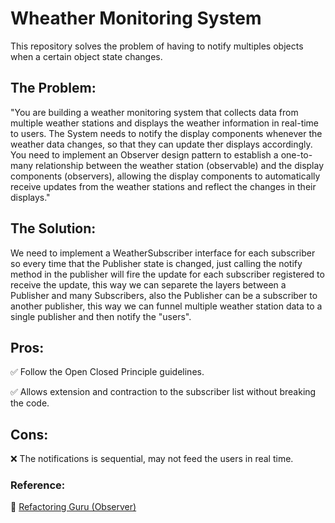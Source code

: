 # Wheather Monitoring System 

This repository solves the problem of having to notify multiples objects when a certain object state changes.

## The Problem:

"You are building a weather monitoring system that collects data from multiple weather stations and displays the weather information in real-time to users. The System needs to notify the display components whenever the weather data changes, so that they can update ther displays accordingly. You need to implement an Observer design pattern to establish a one-to-many relationship between the weather station (observable) and the display components (observers), allowing the display components to automatically receive updates from the weather stations and reflect the changes in their displays."

## The Solution:

We need to implement a WeatherSubscriber interface for each subscriber so every time that the Publisher state is changed, just calling the notify method in the publisher will fire the update for each subscriber registered to receive the update, this way we can separete the layers between a Publisher and many Subscribers, also the Publisher can be a subscriber to another publisher, this way we can funnel multiple weather station data to a single publisher and then notify the "users".

## Pros:
 
 ✅ Follow the Open Closed Principle guidelines.

 ✅ Allows extension and contraction to the subscriber list without breaking the code.

## Cons:

 ❌ The notifications is sequential, may not feed the users in real time.


### **Reference:**

 🔗 [Refactoring Guru (Observer)](https://refactoring.guru/design-patterns/observer)
